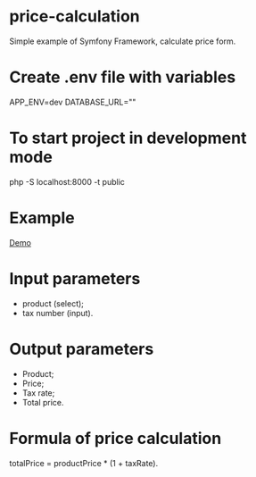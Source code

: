 # price-calculation
Simple example of Symfony Framework, calculate price form.

# Create .env file with variables
APP_ENV=dev
DATABASE_URL=""

# To start project in development mode
php -S localhost:8000 -t public

# Example
[Demo](http://price-calculation.aksion.me/)

# Input parameters
- product (select);
- tax number (input).

# Output parameters
- Product;
- Price;
- Tax rate;
- Total price.

# Formula of price calculation
totalPrice = productPrice * (1 + taxRate).
